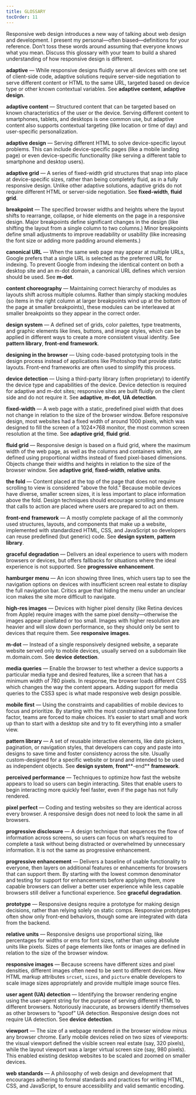 ```yaml
---
title: GLOSSARY
tocOrder: 11
---
```

Responsive web design introduces a new way of talking about web design and development. I present my personal—often biased—definitions for your reference. Don’t toss these words around assuming that everyone knows what you mean. Discuss this glossary with your team to build a shared understanding of how responsive design is different.

**adaptive** — While responsive designs fluidly serve all devices with one set of client-side code, adaptive solutions require server-side negotiation to serve different content or HTML to the same URL, targeted based on device type or other known contextual variables. See **adaptive content**, **adaptive** **design**.

**adaptive content** — Structured content that can be targeted based on known characteristics of the user or the device. Serving different content to smartphones, tablets, and desktops is one common use, but adaptive content also supports contextual targeting (like location or time of day) and user-specific personalization.

**adaptive design** — Serving different HTML to solve device-specific layout problems. This can include device-specific pages (like a mobile landing page) or even device-specific functionality (like serving a different table to smartphone and desktop users).

**adaptive grid** — A series of fixed-width grid structures that snap into place at device-specific sizes, rather than being completely fluid, as in a fully responsive design. Unlike other adaptive solutions, adaptive grids do not require different HTML or server-side negotiation. See **fixed-width**, **fluid** **grid**.

**breakpoint** — The specified browser widths and heights where the layout shifts to rearrange, collapse, or hide elements on the page in a responsive design. Major breakpoints define significant changes in the design (like shifting the layout from a single column to two columns.) Minor breakpoints define small adjustments to improve readability or usability (like increasing the font size or adding more padding around elements.)

**canonical URL** — When the same web page may appear at multiple URLs, Google prefers that a single URL is selected as the preferred URL for indexing. To prevent Google from indexing the identical content on both a desktop site and an m-dot domain, a canonical URL defines which version should be used. See **m-dot**.

**content choreography** — Maintaining correct hierarchy of modules as layouts shift across multiple columns. Rather than simply stacking modules (so items in the right column at larger breakpoints wind up at the bottom of the page at smaller breakpoints), these modules can be interleaved at smaller breakpoints so they appear in the correct order.

**design system** — A defined set of grids, color palettes, type treatments, and graphic elements like lines, buttons, and image styles, which can be applied in different ways to create a more consistent visual identity. See **pattern library**, **front-end** **framework**.

**designing in the browser** — Using code-based prototyping tools in the design process instead of applications like Photoshop that provide static layouts. Front-end frameworks are often used to simplify this process.

**device detection** — Using a third-party library (often proprietary) to identify the device type and capabilities of the device. Device detection is required for adaptive and m-dot sites; responsive sites are built fluidly on the client side and do not require it. See **adaptive**, **m-dot**, **UA** **detection**.

**fixed-width** — A web page with a static, predefined pixel width that does not change in relation to the size of the browser window. Before responsive design, most websites had a fixed width of around 1000 pixels, which was designed to fill the screen of a 1024×768 monitor, the most common screen resolution at the time. See **adaptive grid**, **fluid** **grid**.

**fluid grid** — Responsive design is based on a fluid grid, where the maximum width of the web page, as well as the columns and containers within, are defined using proportional widths instead of fixed pixel-based dimensions. Objects change their widths and heights in relation to the size of the browser window. See **adaptive grid**, **fixed-width**, **relative** **units**.

**the fold** — Content placed at the top of the page that does not require scrolling to view is considered “above the fold.” Because mobile devices have diverse, smaller screen sizes, it is less important to place information above the fold. Design techniques should encourage scrolling and ensure that calls to action are placed where users are prepared to act on them.

**front-end** **framework** — A mostly complete package of all the commonly used structures, layouts, and components that make up a website, implemented with standardized HTML, CSS, and JavaScript so developers can reuse predefined (but generic) code. See **design system**, **pattern** **library**.

**graceful** **degradation** — Delivers an ideal experience to users with modern browsers or devices, but offers fallbacks for situations where the ideal experience is not supported. See **progressive** **enhancement**.

**hamburger menu** — An icon showing three lines, which users tap to see the navigation options on devices with insufficient screen real estate to display the full navigation bar. Critics argue that hiding the menu under an unclear icon makes the site more difficult to navigate.

**high-res images** — Devices with higher pixel density (like Retina devices from Apple) require images with the same pixel density—otherwise the images appear pixellated or too small. Images with higher resolution are heavier and will slow down performance, so they should only be sent to devices that require them. See **responsive** **images**.

**m-dot** — Instead of a single responsively designed website, a separate website served only to mobile devices, usually served on a subdomain like m.domain.com. See **device** **detection**.

**media queries** — Enable the browser to test whether a device supports a particular media type and desired features, like a screen that has a minimum width of 780 pixels. In response, the browser loads different CSS which changes the way the content appears. Adding support for media queries to the CSS3 spec is what made responsive web design possible.

**mobile first** — Using the constraints and capabilities of mobile devices to focus and prioritize. By starting with the most constrained smartphone form factor, teams are forced to make choices. It’s easier to start small and work up than to start with a desktop site and try to fit everything into a smaller view.

**pattern library** — A set of reusable interactive elements, like date pickers, pagination, or navigation styles, that developers can copy and paste into designs to save time and foster consistency across the site. Usually custom-designed for a specific website or brand and intended to be used as independent objects. See **design system**, **front****\-end** **framework**.

**perceived performance** — Techniques to optimize how fast the website appears to load so users can begin interacting. Sites that enable users to begin interacting more quickly feel faster, even if the page has not fully rendered.

**pixel perfect** — Coding and testing websites so they are identical across every browser. A responsive design does not need to look the same in all browsers.

**progressive disclosure** — A design technique that sequences the flow of information across screens, so users can focus on what’s required to complete a task without being distracted or overwhelmed by unnecessary information. It is not the same as progressive enhancement.

**progressive enhancement** — Delivers a baseline of usable functionality to everyone, then layers on additional features or enhancements for browsers that can support them. By starting with the lowest common denominator and testing for support for enhancements before applying them, more capable browsers can deliver a better user experience while less capable browsers still deliver a functional experience. See **graceful** **degradation**.

**prototype** — Responsive designs require a prototype for making design decisions, rather than relying solely on static comps. Responsive prototypes often show only front-end behaviors, though some are integrated with data from the backend.

**relative** **units** — Responsive designs use proportional sizing, like percentages for widths or ems for font sizes, rather than using absolute units like pixels. Sizes of page elements like fonts or images are defined in relation to the size of the browser window.

**responsive images** — Because screens have different sizes and pixel densities, different images often need to be sent to different devices. New HTML markup attributes `srcset`, `sizes`, and `picture` enable developers to scale image sizes appropriately and provide multiple image source files.

**user agent (UA) detection** — Identifying the browser rendering engine using the user-agent string for the purpose of serving different HTML to different browsers. Notoriously inaccurate, as browsers identify themselves as other browsers to “spoof” UA detection. Responsive design does not require UA detection. See **device** **detection**.

**viewport** — The size of a webpage rendered in the browser window minus any browser chrome. Early mobile devices relied on two sizes of viewports: the visual viewport defined the visible screen real estate (say, 320 pixels), while the layout viewport was a larger virtual screen size (say, 980 pixels). This enabled existing desktop websites to be scaled and zoomed on smaller devices.

**web standards** — A philosophy of web design and development that encourages adhering to formal standards and practices for writing HTML, CSS, and JavaScript, to ensure accessibility and valid semantic encoding.
